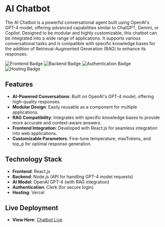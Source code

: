 # **AI Chatbot**

The AI Chatbot is a powerful conversational agent built using OpenAI's GPT-4 model, offering advanced capabilities similar to ChatGPT, Gemini, or Copilot. Designed to be modular and highly customizable, this chatbot can be integrated into a wide range of applications. It supports various conversational tasks and is compatible with specific knowledge bases for the addition of Retrieval-Augmented Generation (RAG) to enhance its responses.

![Frontend Badge](https://img.shields.io/badge/Frontend-React.js-green)
![Backend Badge](https://img.shields.io/badge/Backend-Node.js-blue)
![Authentication Badge](https://img.shields.io/badge/Authentication-Clerk-orange)
![Hosting Badge](https://img.shields.io/badge/Hosting-Vercel-blue)

## Features

- **AI-Powered Conversations**: Built on OpenAI's GPT-4 model, offering high-quality responses.
- **Modular Design**: Easily reusable as a component for multiple applications.
- **RAG Compatibility**: Integrates with specific knowledge bases to provide more accurate and context-aware answers.
- **Frontend Integration**: Developed with React.js for seamless integration into web applications.
- **Customizable Parameters**: Fine-tune temperature, maxTokens, and top_p for optimal response generation.

## Technology Stack

- **Frontend**: React.js
- **Backend**: Node.js (API for handling GPT-4 model requests)
- **AI Model**: OpenAI GPT-4 (with RAG integration)
- **Authentication**: Clerk (for secure login)
- **Hosting**: Vercel

## Live Deployment

- **View Here**: [Chatbot Live](https://chatbot-six-sooty.vercel.app/)
